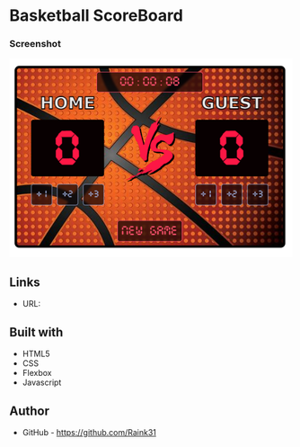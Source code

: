 # Basketball ScoreBoard

### Screenshot
![screenshot](desktop.png)

## Links

- URL: 

## Built with

- HTML5
- CSS
- Flexbox
- Javascript


## Author

- GitHub - https://github.com/Raink31
